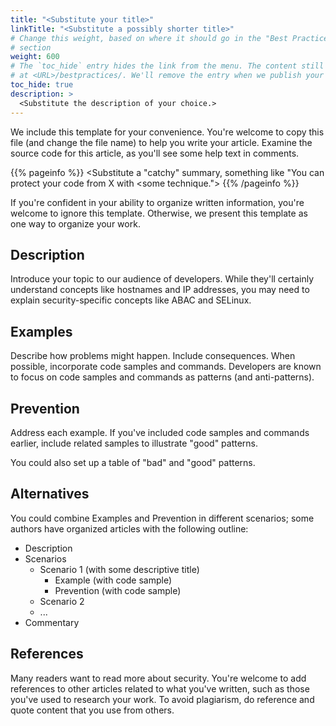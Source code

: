 ```yaml
---
title: "<Substitute your title>"
linkTitle: "<Substitute a possibly shorter title>"
# Change this weight, based on where it should go in the "Best Practices"
# section
weight: 600
# The `toc_hide` entry hides the link from the menu. The content still available
# at <URL>/bestpractices/. We'll remove the entry when we publish your work
toc_hide: true
description: >
  <Substitute the description of your choice.>
---
```


We include this template for your convenience. You're welcome to copy this file
(and change the file name) to help you write your article. Examine the source
code for this article, as you'll see some help text in comments.

<!-- For the title:

- If you want to address the OWASP item in general, use the name of the OWASP Top 10 item
- If your article is more specific, make sure it "stands out". We may have
  suggestions to help. -->

{{% pageinfo %}}
<Substitute a "catchy" summary, something like "You can protect your code from X
with <some technique.">
{{% /pageinfo %}}

If you're confident in your ability to organize written information, you're welcome to ignore this template. Otherwise, we present this template as one way to organize your work.

## Description

Introduce your topic to our audience of developers. While they'll certainly understand concepts like hostnames and IP addresses, you may need to explain security-specific concepts like ABAC and SELinux.

## Examples

Describe how problems might happen. Include consequences. When possible, incorporate code samples and commands. Developers are known to focus on code samples and commands as patterns (and anti-patterns).

## Prevention <or Prevent Name of Problem>

Address each example. If you've included code samples and commands earlier, include related samples to illustrate "good" patterns.

You could also set up a table of "bad" and "good" patterns.

## Alternatives

You could combine Examples and Prevention in different scenarios; some authors have organized articles with the following outline:

- Description
- Scenarios
  - Scenario 1 (with some descriptive title)
    - Example (with code sample)
    - Prevention (with code sample)
  - Scenario 2
  - ...
- Commentary

## References

Many readers want to read more about security. You're welcome to add references to other articles related to what you've written, such as those you've used to research your work. To avoid plagiarism, do reference and quote content that you use from others.
